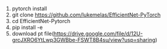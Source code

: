 1. pytorch install
2. git clone https://github.com/lukemelas/EfficientNet-PyTorch
3. cd EfficientNet-Pytorch
4. pip install -e
5. download pt file(https://drive.google.com/file/d/12U-grcJXRO6YtLwp3GWBbe-FSWT8B4su/view?usp=sharing)